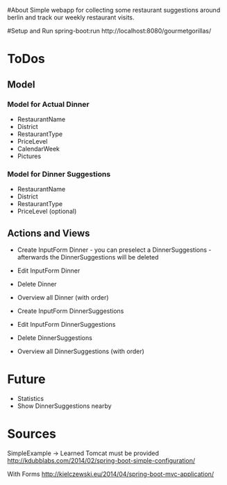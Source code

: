 #About
Simple webapp for collecting some restaurant suggestions around berlin and track our weekly restaurant visits.

#Setup and Run
spring-boot:run
http://localhost:8080/gourmetgorillas/

# ToDos
## Model
### Model for Actual Dinner
* RestaurantName
* District
* RestaurantType
* PriceLevel
* CalendarWeek
* Pictures

### Model for Dinner Suggestions
* RestaurantName
* District
* RestaurantType
* PriceLevel (optional)

## Actions and Views
* Create InputForm Dinner - you can preselect a DinnerSuggestions - afterwards the DinnerSuggestions will be deleted
* Edit InputForm Dinner
* Delete Dinner
* Overview all Dinner (with order)

* Create InputForm DinnerSuggestions
* Edit InputForm DinnerSuggestions
* Delete DinnerSuggestions
* Overview all DinnerSuggestions (with order)

# Future
* Statistics
* Show DinnerSuggestions nearby

# Sources
SimpleExample -> Learned Tomcat must be provided
http://kdubblabs.com/2014/02/spring-boot-simple-configuration/

With Forms
http://kielczewski.eu/2014/04/spring-boot-mvc-application/
